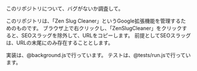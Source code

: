 このリポジトリについて、バグがないか調査して。

このリポジトリは、「Zen Slug Cleaner」というGoogle拡張機能を管理するためのものです。
ブラウザ上で右クリックし、「ZenSlugCleaner」をクリックすると、SEOスラッグを除外して、URLをコピーします。
前提としてSEOスラッグは、URLの末尾にのみ存在することとします。

実装は、@background.jsで行っています。
テストは、@tests/run.jsで行っています。
